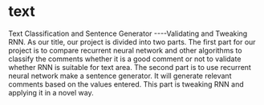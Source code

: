 # text
Text Classification and Sentence Generator ----Validating and Tweaking RNN.  As our title, our project is divided into two parts.  The first part for our project is to compare recurrent neural network and other algorithms to classify the comments  whether it is a good comment or not to validate whether RNN is suitable for text area.  The second part is to use recurrent neural network make a sentence generator.  It will generate relevant comments based on the values entered.  This part is tweaking RNN and applying it in a novel way.
